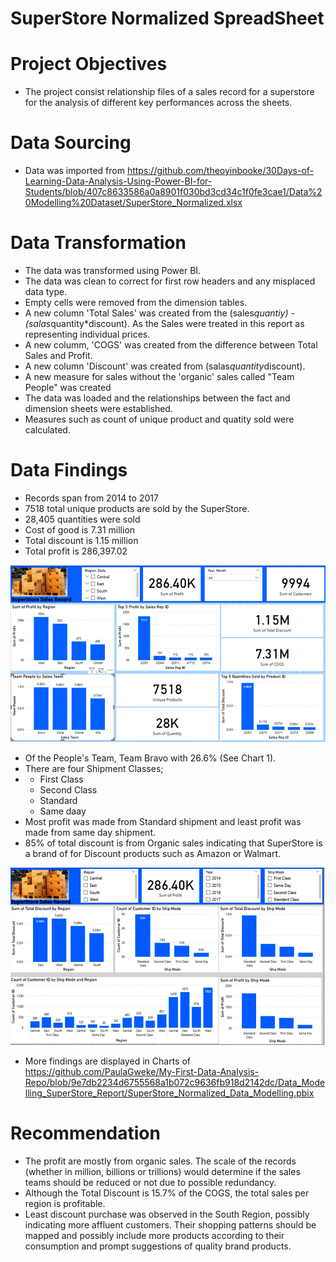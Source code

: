 # SuperStore Normalized SpreadSheet

# Project Objectives
* The project consist relationship files of a sales record for a superstore for the analysis of different key performances across the sheets. 

# Data Sourcing
* Data was imported from  https://github.com/theoyinbooke/30Days-of-Learning-Data-Analysis-Using-Power-BI-for-Students/blob/407c8633586a0a8901f030bd3cd34c1f0fe3cae1/Data%20Modelling%20Dataset/SuperStore_Normalized.xlsx

# Data Transformation
* The data was transformed using Power BI.
* The data was clean to correct for first row headers and any misplaced data type.
* Empty cells were removed from the dimension tables.
* A new column 'Total Sales' was created from the (sales*quantiy) -(salas*quantity*discount). As the Sales were treated in this report as representing individual prices.
* A new columm, 'COGS' was created from the difference between Total Sales and Profit.
* A new column 'Discount' was created from (salas*quantity*discount).
* A new measure for sales without the 'organic' sales called "Team People" was created
* The data was loaded and the relationships between the fact and dimension sheets were established.
* Measures such as count of unique product and quatity sold were calculated.

# Data Findings
* Records span from 2014 to 2017
* 7518 total unique products are sold by the SuperStore.
* 28,405 quantities were sold
* Cost of good is 7.31 million
* Total discount is 1.15 million
* Total profit is 286,397.02

![My Image](https://github.com/PaulaGweke/My-First-Data-Analysis-Repo/blob/main/Data_Modelling_SuperStore_Report/SuperStore_summary_Chart1.gif)


* Of the People's Team, Team Bravo with 26.6% (See Chart 1).
* There are four Shipment Classes;
* * First Class
  * Second Class
  * Standard
  * Same daay
* Most profit was made from Standard shipment and least profit was made from same day shipment.
* 85% of total discount is from Organic sales indicating that SuperStore is a brand of for Discount products such as Amazon or Walmart.

![My Image](https://github.com/PaulaGweke/My-First-Data-Analysis-Repo/blob/main/Data_Modelling_SuperStore_Report/SuperStore_summary_Chart2.gif)

* More findings are displayed in Charts of https://github.com/PaulaGweke/My-First-Data-Analysis-Repo/blob/9e7db2234d6755568a1b072c9636fb918d2142dc/Data_Modelling_SuperStore_Report/SuperStore_Normalized_Data_Modelling.pbix

# Recommendation
* The profit are mostly from organic sales. The scale of the records (whether in million, billions or trillions) would determine if the sales teams should be reduced or not due to possible redundancy.
* Although the Total Discount is 15.7% of the COGS, the total sales per region is profitable.
* Least discount purchase was observed in the South Region, possibly indicating more affluent customers. Their shopping patterns should be mapped and possibly include more products according to their consumption and prompt suggestions of quality brand products.
  
